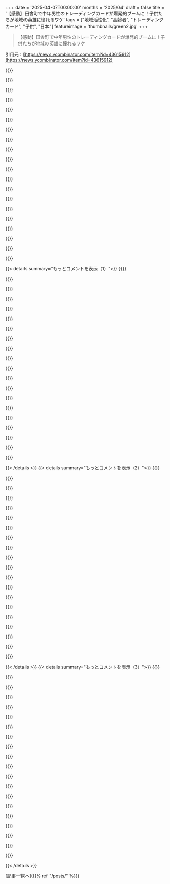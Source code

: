 +++
date = '2025-04-07T00:00:00'
months = '2025/04'
draft = false
title = '【感動】田舎町で中年男性のトレーディングカードが爆発的ブームに！子供たちが地域の英雄に憧れるワケ'
tags = ["地域活性化", "高齢者", "トレーディングカード", "子供", "日本"]
featureimage = 'thumbnails/green2.jpg'
+++

> 【感動】田舎町で中年男性のトレーディングカードが爆発的ブームに！子供たちが地域の英雄に憧れるワケ

引用元：[https://news.ycombinator.com/item?id=43615912](https://news.ycombinator.com/item?id=43615912)

{{<matomeQuote body="記事のタイトルを見て笑えるかと思ったけど、読んだら心が温かくなったよ。マジ意外！<br>＞”子どもたちと年配の人たちの繋がりを強くしたかったんだ。この町にはすごい人がたくさんいるのに、誰も知らないのはもったいないと思って…”<br>＞”カードゲームがバズってから、子どもたちが年配の人たちをヒーローみたいに尊敬し始めたんだって。”<br>子どもたちが地域のイベントに参加したり、ボランティアをするようになったんだってさ。カードに載ってるおじいちゃんに会いたくて！イベントの参加者も倍になったらしいよ。マジすごい！" userName="mrexroad" createdAt="2025-04-07T22:22:34" color="#45d325">}}

{{<matomeQuote body="これって、現代社会で失われつつあるものを思い出させてくれるよね。昔は、年配の人は知識も経験も豊富だったから尊敬されてた。でも今は、引っ越しも多いし、そんなの無理じゃん？<br>これは、ファンタジーのヒーローじゃなくて、現実のロールモデルを子どもたちに見せる、良い方法だと思うな。" userName="xivzgrev" createdAt="2025-04-07T22:25:19" color="#ff33a1">}}

{{<matomeQuote body="おれも結構年寄りだけどさ…<br>知識に関して言うと、技術の進歩が速すぎて、年配の人の優位性が薄れてきてると思うんだよね。昔は、変化がゆっくりだったから、年を取るほど賢くなったんだけどさ。今は、20年前の知識なんて、ほとんど役に立たないし。騙されやすいし。家族の秘伝のレシピですら、グルテンフリーとかビーガンとか言われて、相手にされないし。<br>投票パターンを見てると、年寄りが賢いとは思えないんだよね。" userName="msluyter" createdAt="2025-04-08T14:15:46" color="">}}

{{<matomeQuote body="知識は変わるけど、知恵は変わらないんじゃない？知恵って、知識とは違うと思うんだよね。もちろん、年を取れば知恵が身につくってわけじゃないけどさ。年寄りだからって賢いと思ってる人もいるしね。<br>投票パターンを見てると、年寄りが賢いとは思えないって言うけど、アメリカの議員を見てみろよ！ワシントンは老人支配だし、賢いとは言えないだろ。時代遅れだし、頑固だし、死ぬまで辞めないから、議席が空いたままになるし。" userName="dfxm12" createdAt="2025-04-08T15:48:52" color="">}}

{{<matomeQuote body="知恵の利点については、逆のことを考えてるな。<br>１）知恵がないと、車輪の再発明になる。30年前と同じことをしてるプログラミング言語がいくつある？何が斬新で、何が不必要な再発明なの？<br>２）社会的な言語や問題解決能力が低下してる。言語や数学はゆっくり進化するのに、技術の進歩ばかり重視されてる。<br>昔ながらのスキルを持ってる人の方が、新しいものに飛びつく人より価値があると思うな。AIが進歩すれば、昔ながらの教育を受けた人、つまり賢い年寄りが、ますます重要になると思うよ。" userName="zambachi" createdAt="2025-04-08T16:50:10" color="">}}

{{<matomeQuote body="年寄りって、普通の人と変わらないんだなって思わない？不安とか希望とかさ。ステレオタイプって、やっぱり当てにならないんだね。" userName="mlhpdx" createdAt="2025-04-08T14:56:54" color="#ff5733">}}

{{<matomeQuote body="一つの世代の感情的な成熟度から、色々推測しすぎない方がいいよ。その世代って、子どもの頃に鉛中毒になってる人が多いんだから。" userName="svnt" createdAt="2025-04-08T18:02:25" color="">}}

{{<matomeQuote body="知識の面ではそうかもしれないけど、知恵の面では違うと思うな。年寄りは、経験を通して、人生の選択に役立つ知恵を身につけてるんだよ。" userName="baxtr" createdAt="2025-04-08T14:33:36" color="#45d325">}}

{{<matomeQuote body="＞投票パターンを見てると、年寄りが賢いとは思えない。<br>「何かを築くより、壊す方が簡単だ」とか「変化にはリスクが伴う」とか、そういう知恵のことだよ。<br>皮肉なことに、年寄りはTrumpに投票して、昔に戻そうとしたんだよね。でも、Trumpは若いイデオローグを行政に配置して、伝統的な秩序を覆そうとしたんだよ。中間選挙が楽しみだね。" userName="ethbr1" createdAt="2025-04-08T15:24:36" color="">}}

{{<matomeQuote body="高齢者との関係がマジでギクシャクしてきてて、みんな考え直してるってのは注目すべきだね。良い面も悪い面もひっくるめてさ。今の状況を作ったのは高齢者世代の影響だってのは否定できない。日本は高齢者のおかげでめっちゃ犯罪率低いしインフラもすごい先進国になった。でも、社会的な問題も山積みで、停滞の象徴みたいになってるのも高齢者のせいだったりする。今回のトレーディングカードの件は、高齢者が地域社会にもたらす良い面と、子供たちがあんまり尊敬しすぎちゃいけない理由の両方を表してるってことだね。" userName="makeitdouble" createdAt="2025-04-08T03:45:21" color="">}}

{{<matomeQuote body="日本はいつも難しいことをやってるよね。誰かが迷惑なことしてて近くに2人いたら、その人のことについて大声で話し始めるの（全然怖がってない）。刑務所はめっちゃ厳しくて、ルール守らないとボコボコにされるらしいし。警察もすぐ動くし、交番もいっぱいあるし。緑茶とかヘルシーな食べ物のおかげでみんな気分をコントロールできるんだと思う（食べ過ぎるの我慢するのは大変だけど）。ルールはめっちゃオープンで明確だし、悪いことした時のデメリットも大きい。新聞とかも focus が違ってて、面白いニュースとか役立つニュースが多いし。みんな自分たちは特別だって思ってるけど、そんなことないんだよね。小さなことの積み重ねで成功してるだけなのに、それを文化のせいにして片付けてるのが残念。" userName="danielscrubs" createdAt="2025-04-08T04:53:30" color="#ff5733">}}

{{<matomeQuote body="＞誰かが迷惑なことしてて近くに2人いたら、その人のことについて大声で話し始めるって“マジ逆だよ（それに日本人の友達もみんな同じこと言ってる）。迷惑なことしてる人をジロジロ見るだけで、絶対注意しないよ。日本の文化は“問題は避ける／対立はしない”が基本”。<br>＞警察はすぐ動くって“税金泥棒だと思われてるよ。それに、外国人女性がセクハラされたりレイプされたりした時に、警察がどれだけ役に立ったか聞いてみたら？むしろ、警察がちゃんと訓練されてたら犯罪率はもっと上がってると思うよ。だって、もっと犯罪見つけられるじゃん”。<br>＞ヘルシーな食べ物って“揚げ物のこと？しょっぱい料理のこと？まさか、何にでも砂糖入れること？魚と米ばっかり食べてた時代は終わったんだよ。野菜も全然足りてないし。果物は金持ちしか食べられない”。日本は大好きだし、結構な時間過ごしたし、これからも行くけど、あなたの意見はマジで私が見てきたものと真逆だわ。唯一正しいのは失業率が低いことくらいかな。でも、若い人たちの間で上がり始めてる気がする。みんな食うために犯罪犯さなくても、仕事があれば何とか生活できるからね。" userName="Pooge" createdAt="2025-04-08T06:05:13" color="">}}

{{<matomeQuote body="意見が反対なのは、私が警察がすぐ動くって言ったら、あなたが税金泥棒って言うからじゃない？両方とも本当かもしれないじゃん。<br>ヘルシーな食べ物についても、ちゃんとヘルシーなもの食べてるからBMIが低いんだと思うよ。レストランの料理が普段の食生活を表してるなんて考えられない。証拠はBMIだよ。確かに悪くなってきてるけど、アメリカの関税が役に立つと良いね。繰り返すけど、ヘルシーな生活AND悪化してるってこともありえる。特に色んな文化を知りたいと思ってる人たちにとっては（少数派だけど）。<br>なんで暴力犯罪が子供を養うために良いのか分からないけど、メディアが貧困と犯罪をイコールで結びつけてるけど、それは違うと思う。なんで？怒りとかあるの？どんな食べ物がトリガーになるの？どんな考え方？<br>うちの祖父母はめっちゃ貧乏だったけど（オートミール粥を何週間も食べるくらい）、ハエ一匹殺さなかったよ。それを弱さだと思ってる人もいるけど、自己犠牲で強いんだと思ってる人もいる。狼になりたい人が多いけど、それがアメリカの強さであり弱さでもある。" userName="danielscrubs" createdAt="2025-04-08T06:37:49" color="">}}

{{<matomeQuote body="日本の低いBMIは、食べ物じゃなくて、体重管理に対する社会的なプレッシャーのせいだと思う。日本は自販機とコンビニの国だよ。一日中ジャンクフード食べようと思えば簡単にできる。でも、太ってると周りに気づかれるし、欧米と違って批判される可能性が高い。" userName="mrob" createdAt="2025-04-08T10:58:44" color="#45d325">}}

{{<matomeQuote body="“恥の文化を復活させる”ってのが、長い目で見ると実は良いことなんじゃないかって気がしてきた。" userName="lynx97" createdAt="2025-04-08T11:32:56" color="">}}

{{<matomeQuote body="ただの個人的な話だけど、前回日本に滞在した時、1ヶ月で2キロ痩せたよ。キットカットめっちゃ食べたのに。" userName="mantas" createdAt="2025-04-08T12:48:36" color="">}}

{{<matomeQuote body="BMIは遺伝的に多様な集団を比較するときはあんまり役に立たない指標だよ。体重増加はほとんど脂肪によるもので、それは脂肪細胞の数に比例する。“神経細胞は生まれては死ぬけど、脂肪は永遠に生きる”って言うじゃん。大人の脂肪細胞の数はほぼ一定で、遺伝的なものなんだよね。太っても脂肪細胞が増えるわけじゃなくて、一つ一つの細胞が大きくなるだけ。<br>地域や民族によって遺伝的な多様性が大きいんだ。北ヨーロッパとかアフリカの人たちは脂肪細胞が多くて、東アジアの人たちは少ない。しかも、北ヨーロッパとかアフリカの人たちは皮下脂肪がつきやすいけど、東アジアの人たちは内臓脂肪がつきやすいから、東アジアの人たちは体脂肪率が低くても色んな問題が出てくる。<br>体脂肪率はBMIとは関係ないよ。BMIは体脂肪率と比例するけど、人種や性別によって大きな差がある。だから、東アジアの人たちは食生活が同じでもBMIが低くなるはず。" userName="friendzis" createdAt="2025-04-08T14:01:47" color="#ff5733">}}

{{<matomeQuote body="＞警察がすぐ動くって“「swift」の意味を私が誤解してるのかも”。<br>＞レストランの料理が普段の食生活を表してるなんて考えられないって“2つの家族（若い家族と年配の家族）と住んでたけど、前のコメントは若い家族のことについて書いたんだ。レストランとか弁当は西洋諸国に比べて価格で購入力があるから、多くの人は自分で料理しないんだ。だから、レストランは関係ある”。<br>＞暴力犯罪が子供を養うために良いなんて言ってないよ。ただ、お腹が空いてると暴力的になったり、非合理的になったりするって言っただけ。暴力犯罪以外は除外したのは、みんなが国の安全を考える時に、非暴力犯罪を除外するからだよ。日本には詐欺がたくさんあるんだ”。<br>＞ハエ一匹殺さなかったって“ほとんどの人は誰かを傷つけたりしない。ほとんどの人は従順だよ。でも、犯罪者のほとんどは裕福な家庭の出身ではなく、貧しい家庭で育ったんだ。因果関係があるかもしれないし、ないかもしれない”。" userName="Pooge" createdAt="2025-04-08T06:54:28" color="">}}

{{<matomeQuote body="＞ほとんどの犯罪者は裕福な家庭の出身ではなく、貧しい家庭で育ったって“軽犯罪者とか暴力犯罪者はそうかもね。でも、ホワイトカラーの犯罪者は裕福で権力のある家庭の出身が多いよ（これは一般論で、日本のことだけを言ってるわけじゃない）”。" userName="darkwater" createdAt="2025-04-08T07:42:36" color="">}}

{{<matomeQuote body="日本だけが砂糖を何にでも入れてると思ってるなら、旅に出た方がいいよ。日本に住んでた者として言うけど、君の意見は典型的なr/japanlifeに入り浸ってる東京在住の英語教師/留学生みたいで、東京が日本の平均だと思ってるんじゃない？" userName="NalNezumi" createdAt="2025-04-08T08:12:39" color="">}}

{{< details summary="もっとコメントを表示（1）">}}
{{<matomeQuote body="＞If you think sugar added to everything is a Japan phenomenon oh boi, time to travel.<br>それは論点の否定になってないよ。<br>＞As someone that lived there, frankly your take come off as the typical “English teacher/exchange student that lived in Tokyo and spend too much time on r/japanlife” and think Tokyo represent the average.<br>それってすごく見下してるし、やっぱり主張の否定になってないじゃん。同僚は自分で作った料理を食べる？砂糖と塩をめちゃくちゃ入れるんじゃないの？日本の洋菓子だって甘すぎるし。もっと優しくして、人格攻撃はやめてほしいな。Edit: 東京に住んでたのは事実だけど、残念ながら日本は都市に人口が集中して、地方は過疎化が進んでる国なんだよね。" userName="Pooge" createdAt="2025-04-08T08:44:52" color="">}}

{{<matomeQuote body="毒は量にあるんだよ。毎日大量に食べなければ、しょっぱいものや甘いものも全然OK。塩分は必要だし、摂取量が足りない方がよっぽど危険だよ。" userName="XajniN" createdAt="2025-04-08T09:30:16" color="#ff33a1">}}

{{<matomeQuote body="それらの食べ物を食べ過ぎてると思わない？多くの人が心臓病で亡くなってるけど、原因はわかるよね…日本の高齢者はラーメンの汁すら飲まないんだよ。文字通り死んでしまうかもしれないから（マジ）。Edit: 砂糖は生きるためには必須じゃないし（果物や野菜に含まれる微量で十分）、塩分の1日の推奨最大摂取量は約3g。大さじ一杯の醤油にどれくらいの塩分が含まれてるか知ってる？" userName="Pooge" createdAt="2025-04-08T10:05:06" color="">}}

{{<matomeQuote body="ナトリウムの摂取制限の話だよね。塩のRDA（推奨栄養所要量）は5グラム以上だよ[1]。ナトリウムが不足するとどうなるか調べてみて[2]（運動選手とか、水を飲みすぎるジム仲間によく起こる）。[1] https://www.nhs.uk/live-well/eat-well/food-types/salt-in-you... [2] https://www.mayoclinic.org/diseases-conditions/hyponatremia/..." userName="XajniN" createdAt="2025-04-08T10:43:48" color="#38d3d3">}}

{{<matomeQuote body="これはまるでGhibli AIアバターが”アート”であるのと同じくらい的外れな日本の分析だな。<br>＞If someone misbehaves and two people are close by you can be sure that they loudly will talk with each other about how the person misbehaves<br>これはただの妄想で、日本の社会の在り方とは全く違う。人はじろじろ見るだろうし、避けるかもしれないけど、それが公共の反応の限界だよ。<br>＞The police acts swiftly and have small offices everywhere .<br>「small offices」/交番は、実際の犯罪には全く役に立たない。財布や鍵をなくしたことを報告するには便利だけど、実際に報告する必要のある問題が起きたら、幸運を祈るよ。歌舞伎町みたいな犯罪が起こりやすい場所なら尚更。警官と関わるのは、この世で最も無意味な行為の一つだよ。<br>＞The prisons are very strict, with beatings if you don’t follow authority.<br>これが良いことだって…？もしそう思うなら、俺たち倫理観が全然違うな。<br>＞Green tea and healthy food makes people be able to control their mood (hard to not stuff your face).<br>「Green tea and healthy food」なんて、「民族性が違う」よりもっとバカげた議論だ。食事が社会をより従順にするって？まあ、そうかもね。<br>日本には素晴らしいことも、そうでないこともたくさんあるのに、どうしてネット上の議論はいつも表面的で浅はかな分析から始まるんだ？" userName="klausa" createdAt="2025-04-08T07:55:19" color="#45d325">}}

{{<matomeQuote body="1. そう、迷惑な人には直接関わらないけど、周りに聞こえるように感情をあらわにするよ。2. 警察ボックスは酔っ払いが騒いでる時には役に立つよ。どんなケースだったの？3. 良いとは言ってないよ。何でも良いか悪いかで判断するのはやめてくれ。強いインセンティブがあるって言ったんだ。4. L-theanineには鎮静効果があるのはよく知られてる。鉛が逆の効果があるのと同じようにね。生産性を上げるために、日本みたいな国からどんな教訓が得られる？" userName="danielscrubs" createdAt="2025-04-08T11:28:38" color="">}}

{{<matomeQuote body="＞They just succeed with many small things that makes a greater whole. But people just dismiss it as a culture thing, which is reductive.<br>ルールは文化の一部じゃないの？文化はルールを強化し、ルールは文化を強化する。" userName="DeathArrow" createdAt="2025-04-08T05:57:56" color="">}}

{{<matomeQuote body="昔は高齢者は少なかったんだよね。人口ピラミッドがまさにピラミッドだったから。先日冗談で、将来的に私の世代を敬わないように娘たちを育ててるって言ったんだ。この地域の出生率（日本よりも悪い）を考えると、若い世代に比べて高齢者がたくさんいるから。半分冗談だけどね。私の両親は、時々助けが必要になる年齢になってきてる。兄弟が2人いるから、負担は少ない。でも、子供がいるのは私だけで、おそらくこれからもそうだろうな。私の兄弟が助けを必要になった時、子供たちは手伝う義務を感じるべきなのかな？" userName="Tade0" createdAt="2025-04-08T05:45:10" color="#785bff">}}

{{<matomeQuote body="教えたいことは何でも教えられるけど、子供たちに与える世界のモデルは、そのまま彼らが次の世代に受け継ぐものになるんだよね。「家族は負担、老人はクソ」みたいな考え方は、良い社会には繋がらない気がするな。" userName="ramblerman" createdAt="2025-04-08T06:20:44" color="">}}

{{<matomeQuote body="俺は「老人だけクソ」って感じかな。少なくとも子育てで家族が負担だなんて一言も言ってないよ。まあ半分冗談だけど、積極的にそうしてるわけじゃなくて、伝統的なやり方を押し付けないだけ。イタリアに数年住んでたんだけど、若い世代が老人の多さにマジで苦しめられてたんだよね。友達は40代なのに家を持ってなくて、両親は離婚してるのにそれぞれ家持ち。しかも給料は父親の年金より低いとか。子供なんて考えられないってさ。日本も同じ道を爆速で進んでて、イタリアより寿命が短いのが救いってレベル。" userName="Tade0" createdAt="2025-04-08T09:42:02" color="#45d325">}}

{{<matomeQuote body="高齢者に対する不満は、どうしても避けられないと思う。残念だけど理解できるよ。うちの母親は父親が死んだ後、実家の土地を相続したんだ。30代からずっと無職で、年金暮らし。40年間、何もシステムに還元してない。一方、俺は25年働き続けてるのに、 decent なアパートすら買えない。このピラミッド構造の不公平さが、今後もっと多くの人を不幸にすると思う。母親と比べて、自分の人生はドローンみたいだよ。女性じゃないってだけで不利だし。年金も alimony も、男には夢のまた夢。しかも、母親は年金が減るからって仕事しないんだ。 welfare state から血を吸うことしか考えてない。システムがどう動いてるかとか、誰かの努力が必要だとか、本当に必要な人が使えるようにするとか考えないんだよ。" userName="lynx97" createdAt="2025-04-08T10:53:29" color="#45d325">}}

{{<matomeQuote body="もし妻が先に死んだら、俺は妻の年金の半分をもらえるし、俺が先に死んだら妻が俺の年金の半分をもらえるよ。離婚したら財産は平等に分けられる。子供がいると少し複雑になるけど、養育費は相手が払うことになる。俺は flexible な仕事（学童保育とか）をしてるから、子供を引き取る可能性が高くて、養育費をもらうことになるかも。若い世代（今は45歳以下？）は大変だよね。Andrew Tate とか言う奴が何言ってるか知らないけど、これは性別の問題じゃない。富が富裕層に集中してるのが原因だよ。" userName="chgs" createdAt="2025-04-08T11:56:06" color="#45d325">}}

{{<matomeQuote body="アメリカでは国内移住が過去最低レベルなんだって。少なくとも、HN で話題になった数年前からチェックしてないけど。昔はもっと機会を求めて移住してたのにね。色々な理由で、地域社会との関わりが減ってるんだと思う。地域に根を下ろす人が少なくなってる。" userName="phil21" createdAt="2025-04-08T01:47:02" color="">}}

{{<matomeQuote body="それは意外。今は昔より引っ越しが少ないと思ってた。どっちにしても、単身世帯が増えたのも関係あるんじゃない？周りの人と関わるより、一人を選ぶ人が増えたとか。" userName="klabb3" createdAt="2025-04-08T02:46:34" color="">}}

{{<matomeQuote body="いつの話？俺の祖父母の世代（1800年代後半～1900年代初頭生まれ）は、アメリカで農場を始めたり、 failing farm から町の工場に移ったりするのが普通だった。第二次世界大戦後のベビーブーム世代は、工業都市に人が殺到した。その後、ラストベルトが衰退し、鉛/犯罪のせいで都市から郊外へ移住。そして、金持ち都市が復活して、ミレニアル世代が集まり、金がアトラクション/アクティビティ/レストランを呼び込み、衰退都市から人を吸い上げるという feedback loop が発生。2020年には、インターネットが普及すると思って、 white collar job が自宅でできることに気づき、郊外や山奥に散らばったけど、今はその fad も終わった。アメリカでの引っ越しは、リモートワークで転職できるようになったこの短い期間までは普通だったんだ。残念ながら、逆行してるから、また引っ越しが増えるかもしれない。" userName="kortilla" createdAt="2025-04-08T05:50:38" color="#38d3d3">}}

{{<matomeQuote body="年長者を敬うように教えられてきたけど、今は正直で善良な人じゃなくて、良い顔をするだけで、一緒に暮らす人を見下す年寄りもいるって知った。だから、今は中立的な立場だよ。良い人もいれば、そうじゃない人もいる。年齢だけで敬意を払う価値はない。" userName="qwertox" createdAt="2025-04-08T04:45:38" color="">}}

{{<matomeQuote body="じゃあ、12歳と25歳を同じように尊重するの？23歳の仕事や責任についての意見を、35歳と同じように尊重するの？ junior engineer の専門的な判断を、 senior engineer と同じように信頼するの？一般的に、年配の人は若い人より知識があって、判断力も優れてる。" userName="ConspiracyFact" createdAt="2025-04-08T07:39:53" color="#785bff">}}

{{<matomeQuote body="＞カードゲームが viral になってから、多くの子供たちがこれらの男性を英雄視するようになった。<br>いつものように、女性はただ存在するだけ。男性は英雄的な長老になり、女性は脚注、男性が英雄になるのを手伝うだけ。" userName="4ggr0" createdAt="2025-04-08T14:36:37" color="">}}

{{<matomeQuote body="なんか、漁師さんが起こしてくれるサービス思い出したわ。確か申し込むとプロの漁師さんがモーニングコールしてくれるんだよね。" userName="pelagic_sky" createdAt="2025-04-07T21:38:13" color="">}}

{{<matomeQuote body="＞“おはようございます！起きてますか？”って漁師さんがビデオで聞いてて、ユーザーが“おかげで起きました。船の上ですか？”って答えるんだよね。漁師さんは“ああ、3時に起きたからもう海の上だよ”って言って、“でっかい魚釣ったぞ”って付け加えてる。<br>このサービスにどれだけ需要があるかわからないけど、マジ笑顔になったわ。" userName="0cf8612b2e1e" createdAt="2025-04-07T21:56:12" color="#45d325">}}


{{< /details >}}
{{< details summary="もっとコメントを表示（2）">}}
{{<matomeQuote body="日本語わかんないけど、これにお金払いたい。朝6時前に起きるの苦行なんだよね。漁師さんに起こしてもらえるなんて最高だし、やる気出るわ。特に釣り好きにはたまらないね。" userName="wil421" createdAt="2025-04-07T22:01:42" color="#ff33a1">}}

{{<matomeQuote body="2015年にロンドンで仕事してた時にWakie[1]ってアプリを見つけたんだ。毎朝指定した時間に、見知らぬ人（AIじゃない）が電話してきて、ちょっと話して起こしてくれるの。1ヶ月くらい使ってたよ。<br>1. https://wakie.com" userName="Brajeshwar" createdAt="2025-04-08T01:28:32" color="">}}

{{<matomeQuote body="へー、面白そう。1ヶ月使ってみて良かった点と悪かった点を教えてくれる？いつも同じ人だったの？" userName="_def" createdAt="2025-04-08T08:37:14" color="">}}

{{<matomeQuote body="いつも違う人だったよ。めっちゃ訛りの強いスコットランド訛りで全然聞き取れなかったことがあったな。毎日新しい人と話すほど社交的じゃないけど、面白い経験だった。短い間だけなら楽しいけど、私のタイプじゃなかったな。" userName="Brajeshwar" createdAt="2025-04-08T10:43:35" color="">}}

{{<matomeQuote body="David Gogginsに起こしてもらいたい。" userName="sexy_seedbox" createdAt="2025-04-08T00:22:12" color="">}}

{{<matomeQuote body="Walton Gogginsに起こしてもらいたい。" userName="rc5150" createdAt="2025-04-08T01:32:14" color="">}}

{{<matomeQuote body="朝から笑わせてもらったよ" userName="ActVen" createdAt="2025-04-08T12:39:42" color="">}}

{{<matomeQuote body="去年は本物の漁師だったんだね。来年はAIになるかも" userName="BurningFrog" createdAt="2025-04-07T22:21:06" color="">}}

{{<matomeQuote body="AIはビデオゲームみたいで、犠牲とか深い人間関係を再現できないんだよね。だって、失敗してもセーブポイントからやり直せるし。AIは無限に記憶のないやり取りができるから、ダイナミクスが変わっちゃう。つまり、行動に lasting consequences がないんだ。<br>深いゲーム（例えばRDR2）は、プレイヤーの有限な時間を使って犠牲とキャラクターを作り上げてるんだよね" userName="klabb3" createdAt="2025-04-08T02:52:25" color="#45d325">}}

{{<matomeQuote body="ほんとそれ。もしAIからの電話だって分かってたら、多分出ないと思う。でも、人がかけてきてるって分かってたら、感情的な理由で電話に出たくなるよね" userName="zparky" createdAt="2025-04-08T12:40:03" color="#38d3d3">}}

{{<matomeQuote body="まさに。多くの企業が“AI”を製品やサービスに安易に組み込もうとして、同じ失敗をすると思うよ" userName="cootsnuck" createdAt="2025-04-09T15:03:33" color="">}}

{{<matomeQuote body="日本には著作権法に例外があって、分析目的での利用が認められてるんだ。それが悪用されて、AIにスタジオジブリ風のコンテンツを生成させてるんだよ" userName="Cthulhu_" createdAt="2025-04-08T07:26:04" color="">}}

{{<matomeQuote body="これ最高じゃん！ハマった！<br>カードが素晴らしい。カードに登場するおじさんは誇りに思うべきだよ。カードを見たら、アーティストが彼らの美しさを見抜き、敬意を払いながらカードに表現する能力に感動した。<br>動機も素晴らしい。町のお父さんたちを敬うっていう、シンプルでnoble なもの。<br>アイデアがpureで、余計なものがなくて良いよね！問題は子供たちがゲーム要素を求めたことくらいか。<br>人間って美しい。この美しさが自分の住む場所にもあればいいのにって思うよ" userName="ddingus" createdAt="2025-04-08T13:37:15" color="#38d3d3">}}

{{<matomeQuote body="「pure」でも悪くないけど、多分「beautifully simple（めっちゃシンプル）」にするかな。" userName="parabyl" createdAt="2025-04-08T16:26:06" color="">}}

{{<matomeQuote body="悪くないね。それもアリだけど、まだちょっとニュアンスが掴みきれないかな。そっちの（提案）はいくつか良い要素を捉えてるね。なんか高貴って感じもするし、静かな高潔さを讃えてるみたい。それも一部だよね。こういう時こそドイツ語にズバリな単語がありそう。" userName="ddingus" createdAt="2025-04-08T16:39:34" color="#785bff">}}

{{<matomeQuote body="＞こういう時こそドイツ語にズバリな単語がありそう。<br>うん、でも72文字くらいあって、6個くらいの単語が合体してて、それぞれが難しいんだよね（ドイツ語ちょっとわかるけど、単語を声に出して読まないとどこで区切れるかわからない時がある）。" userName="jajko" createdAt="2025-04-09T11:16:44" color="">}}

{{<matomeQuote body="ノルウェーに住んでた子供の頃、5月頃に「russefeiring」[0]ってのがあって、最後の学期を終える学生たちが派手なオーバーオールを着て街で騒ぎを起こすんだ。水鉄砲でめっちゃ撃たれたの覚えてる。で、その伝統で面白いのは、学生たちが自分の写真と面白い豆知識とかが載ったカードを作って、小さい子たちに配るんだよね。それを子供同士で交換して、学生全員のコレクションを集めるんだ。<br>https://en.wikipedia.org/wiki/Russefeiring" userName="blixt" createdAt="2025-04-08T06:31:00" color="#45d325">}}

{{<matomeQuote body="何十年も前に日本の自動販売機の話を聞いたの覚えてるな。誰かが日本に行って、自動販売機で冷たい缶コーヒーが買えるって言ってた。1990年代くらいの、Starbucksがまだそんなに大きくなかった頃。みんな冷たいコーヒーなんてありえないって思ってた。日本人の変な癖だって。日本は文化を輸出するのが上手いけど、ヒットするのってほんの一握りだよね。これ（カード）が日本以外でも流行るかな？" userName="zoogeny" createdAt="2025-04-07T21:47:23" color="#38d3d3">}}

{{<matomeQuote body="＞誰かが日本に行って、自動販売機で冷たい缶コーヒーが買えるって言ってた。<br>Tommy Lee Jonesが缶コーヒーの面白いCMに出てるよ。<br>* https://www.brandinginasia.com/the-tuesday-take-suntory-boss...<br>* https://en.wikipedia.org/wiki/Boss_Coffee<br>設定は、彼が人間社会を評価するために変装した宇宙人で、シュールな状況が多いんだ。" userName="throw0101d" createdAt="2025-04-07T22:14:08" color="#ff5733">}}

{{<matomeQuote body="David LynchのTwin PeaksのGeorgia coffeeのCM。ほぼ全員のキャストが出演してて、行方不明の日本人女性のサブプロットがあるんだ。<br>https://www.youtube.com/watch?v=xAxNvhN7UUE" userName="starkparker" createdAt="2025-04-08T00:30:05" color="#45d325">}}


{{< /details >}}
{{< details summary="もっとコメントを表示（3）">}}
{{<matomeQuote body="これすごい！投稿ありがとう。" userName="krenzo" createdAt="2025-04-08T06:40:06" color="#45d325">}}

{{<matomeQuote body="＞昔、アメリカのスターが日本のテレビCMに出るっていう伝統があったよね。[...]Suntory Iced Rainbow Blendコーヒーの120mlくらいの缶を飲み干す前に。<br>これって、Bill Murrayの’Lost in Translation’(2003)の’Suntory Time’のシーンに影響されたのかな？<br>https://www.youtube.com/watch?v=FiQnH450hPM" userName="neilv" createdAt="2025-04-07T22:25:05" color="">}}

{{<matomeQuote body="日本に西洋人がいるのは何十年も前からあることだよ。<br>＞Sofia Coppolaの’Lost in Translation’を見た人は、Bill MurrayがCM撮影のために日本にいる有名なアメリカ人俳優の役を演じているのが本当かどうか一瞬は思うはず。まあ、実際にあるんだよね。アメリカやヨーロッパの大物スターが何十年も日本のCMで商品を宣伝してるんだ。<br>* https://www.cinemablend.com/movies/western-entertainers-who-...<br>* https://www.goretro.com/2015/08/sake-to-me-western-celebs-in-...<br>* https://en.wikipedia.org/wiki/Big_in_Japan_(phrase)" userName="throw0101d" createdAt="2025-04-07T22:40:19" color="#45d325">}}

{{<matomeQuote body="＞この伝統は[ ]に影響を受けたのかな？<br>影響を受けてる”かもね”。<br>https://www.youtube.com/watch?v=yyN-aHtAVzs<br>https://www.youtube.com/watch?v=goUBezKpNmU" userName="SECProto" createdAt="2025-04-08T00:48:26" color="">}}

{{<matomeQuote body="PRIDE時代、MMAファイターはクールなことたくさんやってたよね。<br>https://www.sherdog.com/thumbnail_crop.php?image=http://www…<br>https://www.youtube.com/watch?v=wkV8TohDyGA" userName="rqtwteye" createdAt="2025-04-08T21:08:28" color="">}}

{{<matomeQuote body="ホットドリンクとかスープの自販機もあるし、一番好きなのはクリームコーンスープ…アメリカじゃまだ見たことないんだよね。あと、日本はアメリカより先に携帯でテキストメッセージができてたんだよ。当時日本に住んでて、ATTのマネージャーやってるアメリカ人の友達にテキストのこと話したら、今まで聞いた中で一番バカげてるって言われた。" userName="pelagic_sky" createdAt="2025-04-07T21:55:53" color="#ff5733">}}

{{<matomeQuote body="初めて日本に行ったとき、地元のチェリーコークみたいなのを選んだんだけど、出てきたのは、a)熱くて、b)チェリー味のコーラじゃなくて、粒あんの甘いおしるこだった。" userName="decimalenough" createdAt="2025-04-07T23:47:27" color="#ff33a1">}}

{{<matomeQuote body="＞ホットドリンクとかスープの自販機もあるし、一番好きなのはクリームコーンスープ…アメリカじゃまだ見たことないんだよね。<br>文化的なものだと思うよ。アメリカ人としては、自販機で売ってる食品って、品質が低くて不衛生なイメージがあるんだよね。ガソリンスタンドとか移動販売車の食べ物みたいに、手抜きで質の悪いものが、できるだけ安く売られてるって感じ。でも日本では、業者が自分の評判を気にして、品質にこだわってるんじゃないかな。" userName="MisterTea" createdAt="2025-04-07T22:25:38" color="">}}

{{<matomeQuote body="＞アメリカ人としては、自販機で売ってる食品って、品質が低くて不衛生なイメージがあるんだよね。<br>言ってるのは缶に入った飲み物を温めてる自販機のことだよ。できたての食べ物が出てくる自販機もあるけど、コンビニがあるから意味ないよね…<br>＞ガソリンスタンドとか移動販売車の食べ物みたいに、手抜きで質の悪いものが、できるだけ安く売られてるって感じ<br>日本のコンビニの食べ物はマジで最高だよ。7/11とかLawsonとかFamily Martとかの食べ物は、アメリカの普通のレストランより美味しいかも。" userName="murderfs" createdAt="2025-04-07T23:08:02" color="#38d3d3">}}

{{<matomeQuote body="＞日本のコンビニの食べ物はマジで最高だよ<br>ほんとそれ。去年数週間行ったけど、どこに行ってもコンビニだらけでマジありえない。NYCもコンビニ/bodegaの密度は似てるけど、質が安定してないんだよね。7-11で売ってるねっとりしたチョコレートbabkaが恋しい。<br>＞アメリカの普通のレストランより美味しいかも<br>まあ…ファストフードよりは絶対美味しいよね。" userName="MisterTea" createdAt="2025-04-08T12:07:13" color="#ff5733">}}

{{<matomeQuote body="自販機で売ってる食べ物は納得できるよねー。みんなインスタントとか缶スープに慣れてるから、自販機に入れて温めるのはアリだと思う。自販機に高級料理を期待してるわけじゃなくて、手軽でおいしい軽食が欲しいだけだし（本格的な料理が必要なニッチな自販機もあるけど、それはまた別の話）。コーンポタージュを、アメリカ人が馴染みのあるキャンベルのチキンヌードルスープみたいな、缶切りなしで開けられる一人用スープに変えればイケるかも。ただ、アメリカ人は食品にマイクロプラスチックが溶け出すとか、保存料が多いとかを気にするかもね。それに、日本では自販機がどこにでもあるから、自販機でご飯を食べる習慣ができるけど、アメリカだと数が少ないから、頼りにならないんだよね。" userName="presentation" createdAt="2025-04-07T23:54:09" color="#45d325">}}

{{<matomeQuote body="＞自販機で売ってる食べ物は納得できるよねー。みんなインスタントとか缶スープに慣れてるから、自販機に入れて温めるのはアリだと思う。”<br>アメリカには昔、もっと色々な自販機があって、温かい食べ物や飲み物も売ってたんだけど、1970年代から姿を消し始めたんだよね。でも、古い建物とか（例えば、政府の建物とか）には、1990年代まで残ってた。特に飲み物ねー、コーヒーとかホットココアとか。前に誰かが言ってたように、質が悪いって思われるようになったのが原因だと思う（回転率が悪いと悪循環になる）。あと、ドライブスルーが人気になったのもあるかも。車社会のせいかな。カフェテリアとかも廃れたけど、アメリカ人は歩いて行ける距離にあるものより、車に乗ってどこかに行くのが好きなんだよね。<br>[1]サンドイッチとかサラダ、スープ、ホットドリンクを売ってる自販機がたくさん並んでるのが、多くの建物における「カフェテリア」だったんだよね。" userName="wahern" createdAt="2025-04-08T00:52:33" color="">}}

{{<matomeQuote body="日本の自販機について話すとき、みんな忘れがちなのが、落書きとかの破壊行為なんだよねー。日本だとそういうのって少ないけど、西洋の社会だと残念ながらよくあることなんだよね。" userName="toyg" createdAt="2025-04-08T06:18:39" color="#ff5733">}}

{{<matomeQuote body="あったあった！20年前に8000人くらいいるIBMの施設で働いてた時、そういうの知ってたよ。ホットバーガーが買えるのが斬新だった。" userName="Loudergood" createdAt="2025-04-08T14:09:17" color="">}}

{{<matomeQuote body="えー、アメリカのオフィスとか学校、病院とかに、スナックとかホットドリンクの自販機がないってこと？マジで？" userName="Tijdreiziger" createdAt="2025-04-08T09:54:18" color="">}}

{{<matomeQuote body="40年近く生きてるけど、アメリカでホットなものを売ってる自販機なんて見たことないよ。いつも冷たいものばっかり。炭酸飲料とか、甘いジュースとか、水とか、あとはお菓子とかチップスとか、ペストリーとか。" userName="lotsofpulp" createdAt="2025-04-08T11:29:51" color="#45d325">}}

{{<matomeQuote body="マジか、それは意外！ヨーロッパだと、こういう自販機が建物によくあるよ。<br>https://www.seeberger-professional.de/wp-content/uploads/202...（左から、ホットドリンク、スナック、コールドドリンクの自販機）。<br>小さいのもよくあるよ。<br>https://www.observantonline.nl/Portals/0/OpenContent/Files/1...（ホットドリンク用の使い捨てカップも見える）。<br>スターバックスがアメリカで人気なのは、ホットドリンクの自販機がないから？" userName="Tijdreiziger" createdAt="2025-04-08T17:11:18" color="">}}

{{<matomeQuote body="2000年にオーストラリアに住んでたんだけど、電話よりテキストの方が安かったから、テキストの方がよく使われてたんだよね。でもアメリカは逆で、通話は無制限だったけど、テキストの料金プランが違ったから（詳しくは覚えてない）、アメリカでテキストが普及するのに時間がかかったんだと思う。1、2年後くらいに、アメリカでもテキストが普及し始めた気がする。" userName="flanbiscuit" createdAt="2025-04-07T22:08:33" color="">}}

{{<matomeQuote body="そうそう、1999年と2000年にヨーロッパに住んでて、その後アメリカに引っ越したんだけど、EUだと違う国の人にもテキストを送れたんだよね。アメリカに来て、ネットワーク間でテキストが送れないことにマジで衝撃を受けたわ。あと、小切手も。オーストラリアとかヨーロッパでは小切手なんて書いたことなかったけど、アメリカでは書かないといけなかったんだよねー。オーストラリアでは1990年代に銀行間の電子決済が整ってたのに。<br>最近は、テクノロジーが出たら、すぐに広まるよね。" userName="sien" createdAt="2025-04-07T22:28:35" color="">}}

{{<matomeQuote body="ネットワーク内のテキストは定額制（後に無制限）だったけど、ネットワーク外に送ると、1通10セントとかマジで高かったんだよね。青い吹き出しが嫌われてたけど、違うキャリアを選んだ人と話すとお金がかかったんだからね。だから、1つのメッセージで済むのに、何通も送ると怒られたりしたよね笑" userName="kortilla" createdAt="2025-04-08T05:58:06" color="#ff5c5c">}}


{{< /details >}}


[記事一覧へ]({{% ref "/posts/" %}})

